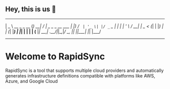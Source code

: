 ## Hey, this is us 👋

 ____             _     _ ____                   
|  _ \ __ _ _ __ (_) __| / ___| _   _ _ __   ___ 
| |_) / _` | '_ \| |/ _` \___ \| | | | '_ \ / __|
|  _ < (_| | |_) | | (_| |___) | |_| | | | | (__ 
|_| \_\__,_| .__/|_|\__,_|____/ \__, |_| |_|\___|
           |_|                  |___/            

<hr>

<h1>Welcome to RapidSync</h1>

RapidSync is a tool that supports multiple cloud providers and automatically generates infrastructure definitions compatible with platforms like AWS, Azure, and Google Cloud 
